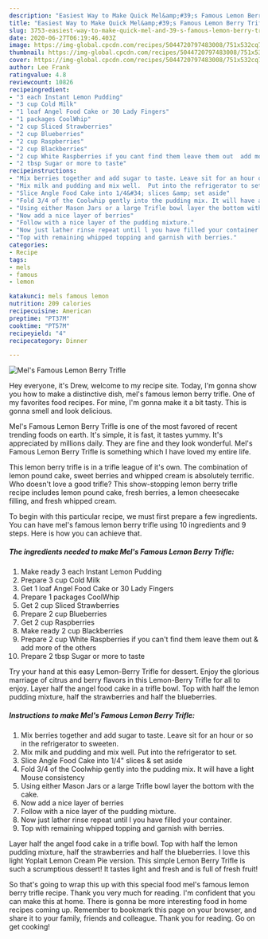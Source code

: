 ```yaml
---
description: "Easiest Way to Make Quick Mel&amp;#39;s Famous Lemon Berry Trifle"
title: "Easiest Way to Make Quick Mel&amp;#39;s Famous Lemon Berry Trifle"
slug: 3753-easiest-way-to-make-quick-mel-and-39-s-famous-lemon-berry-trifle
date: 2020-06-27T06:19:46.403Z
image: https://img-global.cpcdn.com/recipes/5044720797483008/751x532cq70/mels-famous-lemon-berry-trifle-recipe-main-photo.jpg
thumbnail: https://img-global.cpcdn.com/recipes/5044720797483008/751x532cq70/mels-famous-lemon-berry-trifle-recipe-main-photo.jpg
cover: https://img-global.cpcdn.com/recipes/5044720797483008/751x532cq70/mels-famous-lemon-berry-trifle-recipe-main-photo.jpg
author: Lee Frank
ratingvalue: 4.8
reviewcount: 10826
recipeingredient:
- "3 each Instant Lemon Pudding"
- "3 cup Cold Milk"
- "1 loaf Angel Food Cake or 30 Lady Fingers"
- "1 packages CoolWhip"
- "2 cup Sliced Strawberries"
- "2 cup Blueberries"
- "2 cup Raspberries"
- "2 cup Blackberries"
- "2 cup White Raspberries if you cant find them leave them out  add more of the others"
- "2 tbsp Sugar or more to taste"
recipeinstructions:
- "Mix berries together and add sugar to taste. Leave sit for an hour or so in the refrigerator to sweeten."
- "Mix milk and pudding and mix well.  Put into the refrigerator to set."
- "Slice Angle Food Cake into 1/4&#34; slices &amp; set aside"
- "Fold 3/4 of the Coolwhip gently into the pudding mix. It will have a light Mouse consistency"
- "Using either Mason Jars or a large Trifle bowl layer the bottom with the cake."
- "Now add a nice layer of berries"
- "Follow with a nice layer of the pudding mixture."
- "Now just lather rinse repeat until l you have filled your container."
- "Top with remaining whipped topping and garnish with berries."
categories:
- Recipe
tags:
- mels
- famous
- lemon

katakunci: mels famous lemon 
nutrition: 209 calories
recipecuisine: American
preptime: "PT37M"
cooktime: "PT57M"
recipeyield: "4"
recipecategory: Dinner

---
```



![Mel&#39;s Famous Lemon Berry Trifle](https://img-global.cpcdn.com/recipes/5044720797483008/751x532cq70/mels-famous-lemon-berry-trifle-recipe-main-photo.jpg)

Hey everyone, it's Drew, welcome to my recipe site. Today, I'm gonna show you how to make a distinctive dish, mel&#39;s famous lemon berry trifle. One of my favorites food recipes. For mine, I'm gonna make it a bit tasty. This is gonna smell and look delicious.

Mel&#39;s Famous Lemon Berry Trifle is one of the most favored of recent trending foods on earth. It's simple, it is fast, it tastes yummy. It's appreciated by millions daily. They are fine and they look wonderful. Mel&#39;s Famous Lemon Berry Trifle is something which I have loved my entire life.

This lemon berry trifle is in a trifle league of it&#39;s own. The combination of lemon pound cake, sweet berries and whipped cream is absolutely terrific. Who doesn&#39;t love a good trifle? This show-stopping lemon berry trifle recipe includes lemon pound cake, fresh berries, a lemon cheesecake filling, and fresh whipped cream.


To begin with this particular recipe, we must first prepare a few ingredients. You can have mel&#39;s famous lemon berry trifle using 10 ingredients and 9 steps. Here is how you can achieve that.

<!--inarticleads1-->

##### The ingredients needed to make Mel&#39;s Famous Lemon Berry Trifle:

1. Make ready 3 each Instant Lemon Pudding
1. Prepare 3 cup Cold Milk
1. Get 1 loaf Angel Food Cake or 30 Lady Fingers
1. Prepare 1 packages CoolWhip
1. Get 2 cup Sliced Strawberries
1. Prepare 2 cup Blueberries
1. Get 2 cup Raspberries
1. Make ready 2 cup Blackberries
1. Prepare 2 cup White Raspberries if you can&#39;t find them leave them out &amp; add more of the others
1. Prepare 2 tbsp Sugar or more to taste


Try your hand at this easy Lemon-Berry Trifle for dessert. Enjoy the glorious marriage of citrus and berry flavors in this Lemon-Berry Trifle for all to enjoy. Layer half the angel food cake in a trifle bowl. Top with half the lemon pudding mixture, half the strawberries and half the blueberries. 

<!--inarticleads2-->

##### Instructions to make Mel&#39;s Famous Lemon Berry Trifle:

1. Mix berries together and add sugar to taste. Leave sit for an hour or so in the refrigerator to sweeten.
1. Mix milk and pudding and mix well.  Put into the refrigerator to set.
1. Slice Angle Food Cake into 1/4&#34; slices &amp; set aside
1. Fold 3/4 of the Coolwhip gently into the pudding mix. It will have a light Mouse consistency
1. Using either Mason Jars or a large Trifle bowl layer the bottom with the cake.
1. Now add a nice layer of berries
1. Follow with a nice layer of the pudding mixture.
1. Now just lather rinse repeat until l you have filled your container.
1. Top with remaining whipped topping and garnish with berries.


Layer half the angel food cake in a trifle bowl. Top with half the lemon pudding mixture, half the strawberries and half the blueberries. I love this light Yoplait Lemon Cream Pie version. This simple Lemon Berry Trifle is such a scrumptious dessert! It tastes light and fresh and is full of fresh fruit! 

So that's going to wrap this up with this special food mel&#39;s famous lemon berry trifle recipe. Thank you very much for reading. I'm confident that you can make this at home. There is gonna be more interesting food in home recipes coming up. Remember to bookmark this page on your browser, and share it to your family, friends and colleague. Thank you for reading. Go on get cooking!
